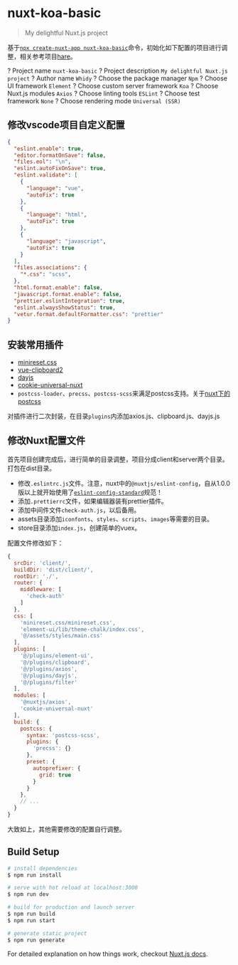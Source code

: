 # nuxt-koa-basic

> My delightful Nuxt.js project

基于[`npx create-nuxt-app nuxt-koa-basic`](https://zh.nuxtjs.org/guide/installation)命令，初始化如下配置的项目进行调整，相关参考项目[hare](https://github.com/clarkdo/hare)。

? Project name `nuxt-koa-basic`
? Project description `My delightful Nuxt.js project`
? Author name `Whidy`
? Choose the package manager `Npm`
? Choose UI framework `Element`
? Choose custom server framework `Koa`
? Choose Nuxt.js modules `Axios`
? Choose linting tools `ESLint`
? Choose test framework `None`
? Choose rendering mode `Universal (SSR)`

## 修改vscode项目自定义配置

```json
{
  "eslint.enable": true,
  "editor.formatOnSave": false,
  "files.eol": "\n",
  "eslint.autoFixOnSave": true,
  "eslint.validate": [
    {
      "language": "vue",
      "autoFix": true
    },
    {
      "language": "html",
      "autoFix": true
    },
    {
      "language": "javascript",
      "autoFix": true
    }
  ],
  "files.associations": {
    "*.css": "scss",
  },
  "html.format.enable": false,
  "javascript.format.enable": false,
  "prettier.eslintIntegration": true,
  "eslint.alwaysShowStatus": true,
  "vetur.format.defaultFormatter.css": "prettier"
}
```

## 安装常用插件

* [minireset.css](https://github.com/jgthms/minireset.css)
* [vue-clipboard2](https://github.com/Inndy/vue-clipboard2)
* [dayjs](https://github.com/iamkun/dayjs)
* [cookie-universal-nuxt](https://github.com/microcipcip/cookie-universal/tree/master/packages/cookie-universal-nuxt)
* `postcss-loader`、`precss`、`postcss-scss`来满足postcss支持。关于[nuxt下的postcss](https://zh.nuxtjs.org/api/configuration-build/#postcss)

对插件进行二次封装，在目录`plugins`内添加axios.js、clipboard.js、dayjs.js

## 修改Nuxt配置文件

首先项目创建完成后，进行简单的目录调整，项目分成client和server两个目录。打包在dist目录。

* 修改`.eslintrc.js`文件。注意，nuxt中的`@nuxtjs/eslint-config`，自从1.0.0版以上就开始使用了[`eslint-config-standard`](https://github.com/standard/eslint-config-standard)规范！
* 添加`.prettierrc`文件，如果编辑器装有prettier插件。
* 添加中间件文件`check-auth.js`，以后备用。
* assets目录添加`iconfonts`、`styles`、`scripts`、`images`等需要的目录。
* store目录添加`index.js`，创建简单的vuex。

配置文件修改如下：

```javascript
{
  srcDir: 'client/',
  buildDir: 'dist/client/',
  rootDir: './',
  router: {
    middleware: [
      'check-auth'
    ]
  },
  css: [
    'minireset.css/minireset.css',
    'element-ui/lib/theme-chalk/index.css',
    '@/assets/styles/main.css'
  ],
  plugins: [
    '@/plugins/element-ui',
    '@/plugins/clipboard',
    '@/plugins/axios',
    '@/plugins/dayjs',
    '@/plugins/filter'
  ],
  modules: [
    '@nuxtjs/axios',
    'cookie-universal-nuxt'
  ],
  build: {
    postcss: {
      syntax: 'postcss-scss',
      plugins: {
        'precss': {}
      },
      preset: {
        autoprefixer: {
          grid: true
        }
      }
    },
    // ...
  }
}
```

大致如上，其他需要修改的配置自行调整。

## Build Setup

``` bash
# install dependencies
$ npm run install

# serve with hot reload at localhost:3000
$ npm run dev

# build for production and launch server
$ npm run build
$ npm run start

# generate static project
$ npm run generate
```

For detailed explanation on how things work, checkout [Nuxt.js docs](https://nuxtjs.org).
